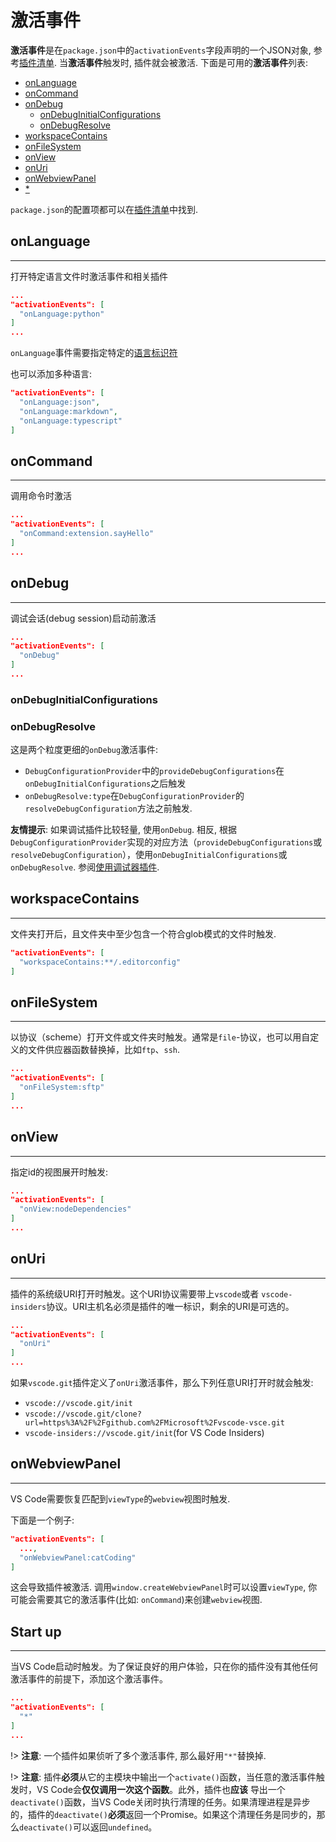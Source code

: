 # 激活事件

**激活事件**是在`package.json`中的`activationEvents`字段声明的一个JSON对象, 参考[插件清单](). 当**激活事件**触发时, 插件就会被激活. 下面是可用的**激活事件**列表:

- [onLanguage](#onlanguage)
- [onCommand](#oncommand)
- [onDebug](#ondebug)
  - [onDebugInitialConfigurations](#ondebuginitialconfigurations)
  - [onDebugResolve](#onDebugResolve)
- [workspaceContains](#workspacecontains)
- [onFileSystem](#onfilesystem)
- [onView](#onview)
- [onUri](#onuri)
- [onWebviewPanel](#onwebviewpanel)
- [*](#Start-up)

`package.json`的配置项都可以在[插件清单]()中找到.

## onLanguage
---

打开特定语言文件时激活事件和相关插件

```json
...
"activationEvents": [
  "onLanguage:python"
]
...
```

`onLanguage`事件需要指定特定的[语言标识符](https://code.visualstudio.com/docs/languages/identifiers)

也可以添加多种语言:

```json
"activationEvents": [
  "onLanguage:json",
  "onLanguage:markdown",
  "onLanguage:typescript"
]
```

## onCommand
---

调用命令时激活

```json
...
"activationEvents": [
  "onCommand:extension.sayHello"
]
...
```

## onDebug
---

调试会话(debug session)启动前激活

```json
...
"activationEvents": [
  "onDebug"
]
...
```

### onDebugInitialConfigurations

### onDebugResolve

这是两个粒度更细的`onDebug`激活事件:

- `DebugConfigurationProvider`中的`provideDebugConfigurations`在`onDebugInitialConfigurations`之后触发
- `onDebugResolve:type`在`DebugConfigurationProvider`的`resolveDebugConfiguration`方法之前触发.

**友情提示**: 如果调试插件比较轻量, 使用`onDebug`. 相反, 根据`DebugConfigurationProvider`实现的对应方法（`provideDebugConfigurations`或`resolveDebugConfiguration`），使用`onDebugInitialConfigurations`或`onDebugResolve`. 参阅[使用调试器插件]().

## workspaceContains
---

文件夹打开后，且文件夹中至少包含一个符合glob模式的文件时触发.

```json
"activationEvents": [
  "workspaceContains:**/.editorconfig"
]
```

## onFileSystem
---

以协议（scheme）打开文件或文件夹时触发。通常是`file`-协议，也可以用自定义的文件供应器函数替换掉，比如`ftp`、`ssh`.

```json
...
"activationEvents": [
  "onFileSystem:sftp"
]
...
```

## onView
---

指定id的视图展开时触发:

```json
...
"activationEvents": [
  "onView:nodeDependencies"
]
...
```

## onUri
---

插件的系统级URI打开时触发。这个URI协议需要带上`vscode`或者 `vscode-insiders`协议。URI主机名必须是插件的唯一标识，剩余的URI是可选的。

```json
...
"activationEvents": [
  "onUri"
]
...
```

如果`vscode.git`插件定义了`onUri`激活事件，那么下列任意URI打开时就会触发:

- `vscode://vscode.git/init`
- `vscode://vscode.git/clone?url=https%3A%2F%2Fgithub.com%2FMicrosoft%2Fvscode-vsce.git`
- `vscode-insiders://vscode.git/init`(for VS Code Insiders)

## onWebviewPanel
---

VS Code需要恢复匹配到`viewType`的`webview`视图时触发.

下面是一个例子:

```json
"activationEvents": [
  ...,
  "onWebviewPanel:catCoding"
]
```

这会导致插件被激活. 调用`window.createWebviewPanel`时可以设置`viewType`, 你可能会需要其它的激活事件(比如: `onCommand`)来创建`webview`视图.

## Start up
---

当VS Code启动时触发。为了保证良好的用户体验，只在你的插件没有其他任何激活事件的前提下，添加这个激活事件。

```json
...
"activationEvents": [
  "*"
]
...
```

!> **注意**: 一个插件如果侦听了多个激活事件, 那么最好用`"*"`替换掉.

!> **注意**: 插件**必须**从它的主模块中输出一个`activate()`函数，当任意的激活事件触发时，VS Code会**仅仅调用一次这个函数**。此外，插件也**应该** 导出一个`deactivate()`函数，当VS Code关闭时执行清理的任务。如果清理进程是异步的，插件的`deactivate()`**必须**返回一个Promise。如果这个清理任务是同步的，那么`deactivate()`可以返回`undefined`。
